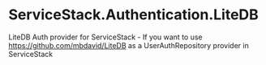 # ServiceStack.Authentication.LiteDB

LiteDB Auth provider for ServiceStack - If you want to use https://github.com/mbdavid/LiteDB as a UserAuthRepository provider in ServiceStack
